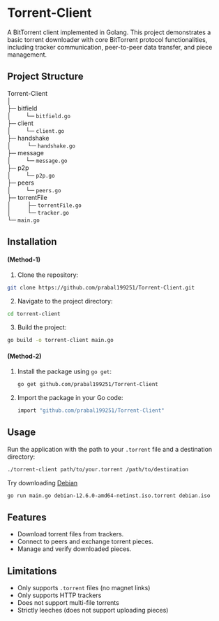 # Torrent-Client

A BitTorrent client implemented in Golang. This project demonstrates a basic torrent downloader with core BitTorrent protocol functionalities, including tracker communication, peer-to-peer data transfer, and piece management.

## Project Structure

Torrent-Client  
│    
├─ bitfield  
│   ` ` ` ` ` `└─ `bitfield.go`  
├─ client  
│   ` ` ` ` ` `└─ `client.go`  
├─ handshake  
│  ` ` ` ` ` ` └─ `handshake.go`    
├─ message  
│   ` ` ` ` ` `└─ `message.go`  
├─ p2p  
│   ` ` ` ` ` `└─ `p2p.go`  
├─ peers  
│   ` ` ` ` ` `└─ `peers.go`  
├─ torrentFile  
│  ` ` ` ` ` ` ├─ `torrentFile.go`  
│  ` ` ` ` ` ` └─ `tracker.go`  
└─ `main.go`

## Installation

#### (Method-1)
1. Clone the repository:
```bash
git clone https://github.com/prabal199251/Torrent-Client.git
```

2. Navigate to the project directory:
```bash
cd torrent-client
```

3. Build the project:
```bash
go build -o torrent-client main.go
```

#### (Method-2)

1. Install the package using `go get`:
   ```bash
   go get github.com/prabal199251/Torrent-Client
   ```

2. Import the package in your Go code:
    ```bash
    import "github.com/prabal199251/Torrent-Client"
    ```

## Usage

Run the application with the path to your `.torrent` file and a destination directory:

```bash
./torrent-client path/to/your.torrent /path/to/destination
```

Try downloading [Debian](https://cdimage.debian.org/debian-cd/current/amd64/bt-cd/#indexlist)

```bash
go run main.go debian-12.6.0-amd64-netinst.iso.torrent debian.iso
```

## Features
* Download torrent files from trackers.
* Connect to peers and exchange torrent pieces.
* Manage and verify downloaded pieces.


## Limitations
* Only supports `.torrent` files (no magnet links)
* Only supports HTTP trackers
* Does not support multi-file torrents
* Strictly leeches (does not support uploading pieces)

